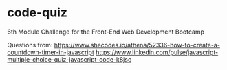 # code-quiz
6th Module Challenge for the Front-End Web Development Bootcamp



Questions from:
https://www.shecodes.io/athena/52336-how-to-create-a-countdown-timer-in-javascript
https://www.linkedin.com/pulse/javascript-multiple-choice-quiz-javascript-code-k8jsc
